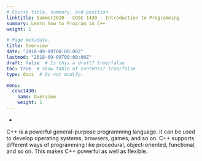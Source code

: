 ```yaml
---
# Course title, summary, and position.
linktitle: Summer2020 - COSC 1430 - Introduction to Programming 
summary: Learn how to Program in C++
weight: 1

# Page metadata.
title: Overview
date: "2018-09-09T00:00:00Z"
lastmod: "2018-09-09T00:00:00Z"
draft: false  # Is this a draft? true/false
toc: true  # Show table of contents? true/false
type: docs  # Do not modify.

menu:
  cosc1430:
    name: Overview
    weight: 1
---
```



*   
 C++ is a powerful general-purpose programming language. It can be used to develop operating systems, browsers, games, and so on. C++ supports different ways of programming like procedural, object-oriented, functional, and so on. This makes C++ powerful as well as flexible.

